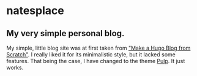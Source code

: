 # natesplace
## My very simple personal blog.

My simple, little blog site was at first taken from ["Make a Hugo Blog from Scratch"](https://zwbetz.com/make-a-hugo-blog-from-scratch/). I really liked it for its minimalistic style, but it lacked some features. That being the case, I have changed to the theme [Pulp](https://themes.gohugo.io/pulp/).  It just works.
